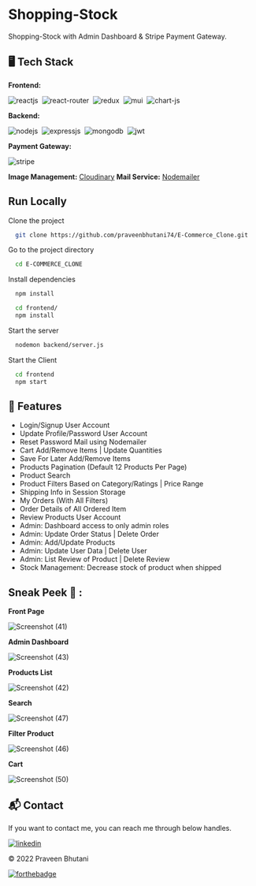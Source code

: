 # Shopping-Stock
 Shopping-Stock with Admin Dashboard &  Stripe Payment Gateway.

## 🖥️ Tech Stack
**Frontend:**

![reactjs](https://img.shields.io/badge/React-20232A?style=for-the-badge&logo=react&logoColor=61DAFB)&nbsp;
![react-router](https://img.shields.io/badge/React_Router-CA4245?style=for-the-badge&logo=react-router&logoColor=white)&nbsp;
![redux](https://img.shields.io/badge/Redux-593D88?style=for-the-badge&logo=redux&logoColor=white)&nbsp;
![mui](https://img.shields.io/badge/Material--UI-0081CB?style=for-the-badge&logo=material-ui&logoColor=white)&nbsp;
![chart-js](https://img.shields.io/badge/Chart.js-FF6384?style=for-the-badge&logo=chartdotjs&logoColor=white)&nbsp;

**Backend:**

![nodejs](https://img.shields.io/badge/Node.js-43853D?style=for-the-badge&logo=node.js&logoColor=white)&nbsp;
![expressjs](https://img.shields.io/badge/Express.js-000000?style=for-the-badge&logo=express&logoColor=white)&nbsp;
![mongodb](https://img.shields.io/badge/MongoDB-4EA94B?style=for-the-badge&logo=mongodb&logoColor=white)&nbsp;
![jwt](	https://img.shields.io/badge/JWT-000000?style=for-the-badge&logo=JSON%20web%20tokens&logoColor=white)&nbsp;

**Payment Gateway:**

![stripe](https://img.shields.io/badge/Stripe-38B2AC?style=for-the-badge&logo=Stripe-css&logoColor=white)


**Image Management:** [Cloudinary](https://cloudinary.com/)
**Mail Service:** [Nodemailer](https://nodemailer.com/)



## Run Locally

Clone the project

```bash
  git clone https://github.com/praveenbhutani74/E-Commerce_Clone.git
```

Go to the project directory

```bash
  cd E-COMMERCE_CLONE
```

Install dependencies

```bash
  npm install
```

```bash
  cd frontend/
  npm install
```

Start the server

```bash
  nodemon backend/server.js
```
Start the Client

```bash
  cd frontend
  npm start
```


## 🚀 Features
- Login/Signup User Account
- Update Profile/Password User Account
- Reset Password Mail using Nodemailer
- Cart Add/Remove Items | Update Quantities
- Save For Later Add/Remove Items
- Products Pagination (Default 12 Products Per Page)
- Product Search
- Product Filters Based on Category/Ratings | Price Range
- Shipping Info in Session Storage
- My Orders (With All Filters)
- Order Details of All Ordered Item
- Review Products User Account
- Admin: Dashboard access to only admin roles
- Admin: Update Order Status | Delete Order
- Admin: Add/Update Products
- Admin: Update User Data | Delete User
- Admin: List Review of Product | Delete Review
- Stock Management: Decrease stock of product when shipped

## Sneak Peek 🙈 :

  
  **Front Page**
  
  ![Screenshot (41)](https://user-images.githubusercontent.com/68316491/190138549-e40170ae-cbba-41e6-823f-f5830311396a.png)
  
  **Admin Dashboard**
  
  
  ![Screenshot (43)](https://user-images.githubusercontent.com/68316491/190138535-28039da8-7f77-4d67-9f7a-0b374988844f.png)
  
  
  **Products List**
  
  
  ![Screenshot (42)](https://user-images.githubusercontent.com/68316491/190138559-5a37559a-b444-4ab8-9c9e-d822648425b2.png)
  
  
  **Search**
  
  
  ![Screenshot (47)](https://user-images.githubusercontent.com/68316491/190138582-5b32894e-8823-4cd4-9b26-5391be82a2dd.png)
  
  
  **Filter Product**
  
  
  ![Screenshot (46)](https://user-images.githubusercontent.com/68316491/190138609-ae40b7a1-1878-4acd-8456-a03a4334dcb6.png)
  
  
  **Cart**
  
  
  ![Screenshot (50)](https://user-images.githubusercontent.com/68316491/190138640-f5e932c6-eae6-4870-84bf-b48f00fcd869.png)
  
  
<h2>📬 Contact</h2>

If you want to contact me, you can reach me through below handles.

[![linkedin](https://img.shields.io/badge/LinkedIn-0077B5?style=for-the-badge&logo=linkedin&logoColor=white)](https://www.linkedin.com/in/praveen-bhutani-564815190/)

© 2022 Praveen Bhutani


[![forthebadge](https://forthebadge.com/images/badges/built-with-love.svg)](https://forthebadge.com)
